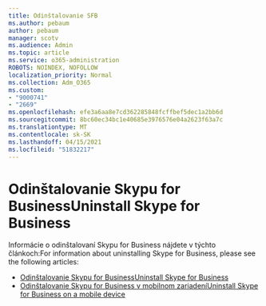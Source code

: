 ```yaml
---
title: Odinštalovanie SFB
ms.author: pebaum
author: pebaum
manager: scotv
ms.audience: Admin
ms.topic: article
ms.service: o365-administration
ROBOTS: NOINDEX, NOFOLLOW
localization_priority: Normal
ms.collection: Adm_O365
ms.custom:
- "9000741"
- "2669"
ms.openlocfilehash: efe3a6aa8e7cd362285848fcffbef5dec1a2bb6d
ms.sourcegitcommit: 8bc60ec34bc1e40685e3976576e04a2623f63a7c
ms.translationtype: MT
ms.contentlocale: sk-SK
ms.lasthandoff: 04/15/2021
ms.locfileid: "51832217"
---
```

# <a name="uninstall-skype-for-business"></a><span data-ttu-id="5ef02-102">Odinštalovanie Skypu for Business</span><span class="sxs-lookup"><span data-stu-id="5ef02-102">Uninstall Skype for Business</span></span>

<span data-ttu-id="5ef02-103">Informácie o odinštalovaní Skypu for Business nájdete v týchto článkoch:</span><span class="sxs-lookup"><span data-stu-id="5ef02-103">For information about uninstalling Skype for Business, please see the following articles:</span></span>

- [<span data-ttu-id="5ef02-104">Odinštalovanie Skypu for Business</span><span class="sxs-lookup"><span data-stu-id="5ef02-104">Uninstall Skype for Business</span></span>](https://support.office.com/article/uninstall-skype-for-business-28c4a036-7f22-406c-b7f4-87894cbaf902)
- [<span data-ttu-id="5ef02-105">Odinštalovanie Skypu for Business v mobilnom zariadení</span><span class="sxs-lookup"><span data-stu-id="5ef02-105">Uninstall Skype for Business on a mobile device</span></span>](https://support.office.com/article/uninstall-skype-for-business-on-a-mobile-device-9c9e6270-f88e-404c-b757-3ffb6ffb897a)
